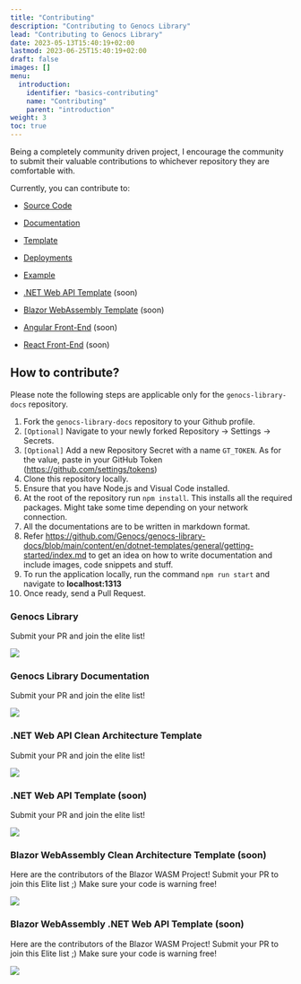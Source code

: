 ```yaml
---
title: "Contributing"
description: "Contributing to Genocs Library"
lead: "Contributing to Genocs Library"
date: 2023-05-13T15:40:19+02:00
lastmod: 2023-06-25T15:40:19+02:00
draft: false
images: []
menu:
  introduction:
    identifier: "basics-contributing"
    name: "Contributing"
    parent: "introduction"
weight: 3
toc: true
---
```


Being a completely community driven project, I encourage the community to submit their valuable contributions to whichever repository they are comfortable with.

Currently, you can contribute to:

- [Source Code](https://github.com/Genocs/genocs-library)
- [Documentation](https://github.com/Genocs/genocs-library-docs)
- [Template](https://github.com/Genocs/genocs-library-templates)
- [Deployments](https://github.com/Genocs/enterprise-containers)
- [Example](https://github.com/Genocs/genocs-basket)

- [.NET Web API Template](https://github.com/Genocs/dotnet-webapi-template) (soon)
- [Blazor WebAssembly Template](https://github.com/Genocs/blazor-template) (soon)
- [Angular Front-End](https://github.com/Genocs/angular-frontend-template) (soon)
- [React Front-End](https://github.com/Genocs/react-frontend-template) (soon)

## How to contribute?

Please note the following steps are applicable only for the `genocs-library-docs` repository.

1. Fork the `genocs-library-docs` repository to your Github profile.
2. `[Optional]` Navigate to your newly forked Repository -> Settings -> Secrets.
3. `[Optional]` Add a new Repository Secret with a name `GT_TOKEN`. As for the value, paste in your GitHub Token (https://github.com/settings/tokens)
4. Clone this repository locally.
5. Ensure that you have Node.js and Visual Code installed.
6. At the root of the repository run `npm install`. This installs all the required packages. Might take some time depending on your network connection.
7. All the documentations are to be written in markdown format.
8. Refer https://github.com/Genocs/genocs-library-docs/blob/main/content/en/dotnet-templates/general/getting-started/index.md to get an idea on how to write documentation and include images, code snippets and stuff.
9. To run the application locally, run the command `npm run start` and navigate to **localhost:1313**
10. Once ready, send a Pull Request.

### Genocs Library

Submit your PR and join the elite list!

<a href="https://github.com/Genocs/genocs-library/graphs/contributors">
  <img src="https://contrib.rocks/image?repo=Genocs/genocs-library" />
</a>

### Genocs Library Documentation

Submit your PR and join the elite list!

<a href="https://github.com/Genocs/genocs-library-docs/graphs/contributors">
  <img src="https://contrib.rocks/image?repo=Genocs/genocs-library-docs" />
</a>

### .NET Web API Clean Architecture Template

Submit your PR and join the elite list!

<a href="https://github.com/Genocs/genocs-library/graphs/contributors">
  <img src="https://contrib.rocks/image?repo=Genocs/genocs-library" />
</a>

### .NET Web API Template (soon)

Submit your PR and join the elite list!

<a href="https://github.com/Genocs/genocs-library/graphs/contributors">
  <img src="https://contrib.rocks/image?repo=Genocs/genocs-library" />
</a>

### Blazor WebAssembly Clean Architecture Template (soon)

Here are the contributors of the Blazor WASM Project! Submit your PR to join this Elite list ;) Make sure your code is warning free!

<a href="https://github.com/Genocs/genocs-library/graphs/contributors">
  <img src="https://contrib.rocks/image?repo=Genocs/genocs-library" />
</a>

### Blazor WebAssembly .NET Web API Template (soon)

Here are the contributors of the Blazor WASM Project! Submit your PR to join this Elite list ;) Make sure your code is warning free!

<a href="https://github.com/Genocs/genocs-library/graphs/contributors">
  <img src="https://contrib.rocks/image?repo=Genocs/genocs-library" />
</a>
